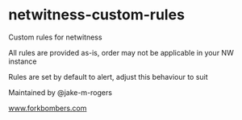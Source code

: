 netwitness-custom-rules
=======================

Custom rules for netwitness

All rules are provided as-is, order may not be applicable in your NW instance

Rules are set by default to alert, adjust this behaviour to suit

Maintained by @jake-m-rogers

www.forkbombers.com